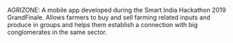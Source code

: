AGRIZONE:
A mobile app developed during the Smart India Hackathon 2019 GrandFinale. 
Allows farmers to buy and sell farming related inputs and produce in groups and helps them establish a connection with big conglomerates in the same sector.
